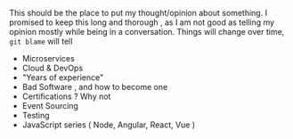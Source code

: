 This should be the place to put my thought/opinion about something. I promised to keep this long and thorough , as I am not good as telling my opinion mostly while being in a conversation.
Things will change over time, `git blame` will tell


- Microservices
- Cloud & DevOps
- "Years of experience"
- Bad Software , and how to become one
- Certifications ? Why not
- Event Sourcing
- Testing
- JavaScript series ( Node, Angular, React, Vue )